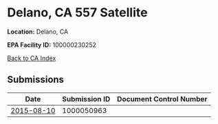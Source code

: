 # Delano, CA 557 Satellite

**Location:** Delano, CA

**EPA Facility ID:** 100000230252

[Back to CA Index](../../index.md)

## Submissions

| Date | Submission ID | Document Control Number |
|------|--------------|-------------------------|
| [2015-08-10](submissions/1000050963.md) | 1000050963 |  |
